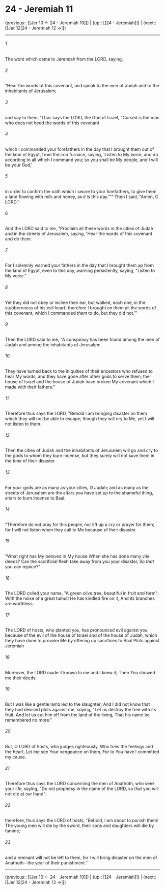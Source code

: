 # 24 - Jeremiah 11

(previous:: [[Jer 10|← 24 - Jeremiah 10]]) | (up:: [[24 - Jeremiah]]) | (next:: [[Jer 12|24 - Jeremiah 12 →]])

***


###### 1 
The word which came to Jeremiah from the LORD, saying, 

###### 2 
"Hear the words of this covenant, and speak to the men of Judah and to the inhabitants of Jerusalem; 

###### 3 
and say to them, 'Thus says the LORD, the God of Israel, "Cursed is the man who does not heed the words of this covenant 

###### 4 
which I commanded your forefathers in the day that I brought them out of the land of Egypt, from the iron furnace, saying, 'Listen to My voice, and do according to all which I command you; so you shall be My people, and I will be your God,' 

###### 5 
in order to confirm the oath which I swore to your forefathers, to give them a land flowing with milk and honey, as _it is_ this day."'" Then I said, "Amen, O LORD." 

###### 6 
And the LORD said to me, "Proclaim all these words in the cities of Judah and in the streets of Jerusalem, saying, 'Hear the words of this covenant and do them. 

###### 7 
For I solemnly warned your fathers in the day that I brought them up from the land of Egypt, even to this day, warning persistently, saying, "Listen to My voice." 

###### 8 
Yet they did not obey or incline their ear, but walked, each one, in the stubbornness of his evil heart; therefore I brought on them all the words of this covenant, which I commanded _them_ to do, but they did not.'" 

###### 9 
Then the LORD said to me, "A conspiracy has been found among the men of Judah and among the inhabitants of Jerusalem. 

###### 10 
They have turned back to the iniquities of their ancestors who refused to hear My words, and they have gone after other gods to serve them; the house of Israel and the house of Judah have broken My covenant which I made with their fathers." 

###### 11 
Therefore thus says the LORD, "Behold I am bringing disaster on them which they will not be able to escape; though they will cry to Me, yet I will not listen to them. 

###### 12 
Then the cities of Judah and the inhabitants of Jerusalem will go and cry to the gods to whom they burn incense, but they surely will not save them in the time of their disaster. 

###### 13 
For your gods are as many as your cities, O Judah; and as many as the streets of Jerusalem are the altars you have set up to the shameful thing, altars to burn incense to Baal. 

###### 14 
"Therefore do not pray for this people, nor lift up a cry or prayer for them; for I will not listen when they call to Me because of their disaster. 

###### 15 
"What right has My beloved in My house When she has done many vile deeds? Can the sacrificial flesh take away from you your disaster, So _that_ you can rejoice?" 

###### 16 
The LORD called your name, "A green olive tree, beautiful in fruit and form"; With the noise of a great tumult He has kindled fire on it, And its branches are worthless. 

###### 17 
The LORD of hosts, who planted you, has pronounced evil against you because of the evil of the house of Israel and of the house of Judah, which they have done to provoke Me by offering up sacrifices to Baal.Plots against Jeremiah 

###### 18 
Moreover, the LORD made it known to me and I knew it; Then You showed me their deeds. 

###### 19 
But I was like a gentle lamb led to the slaughter; And I did not know that they had devised plots against me, _saying_, "Let us destroy the tree with its fruit, And let us cut him off from the land of the living, That his name be remembered no more." 

###### 20 
But, O LORD of hosts, who judges righteously, Who tries the feelings and the heart, Let me see Your vengeance on them, For to You have I committed my cause. 

###### 21 
Therefore thus says the LORD concerning the men of Anathoth, who seek your life, saying, "Do not prophesy in the name of the LORD, so that you will not die at our hand"; 

###### 22 
therefore, thus says the LORD of hosts, "Behold, I am about to punish them! The young men will die by the sword, their sons and daughters will die by famine; 

###### 23 
and a remnant will not be left to them, for I will bring disaster on the men of Anathoth--the year of their punishment."

***

(previous:: [[Jer 10|← 24 - Jeremiah 10]]) | (up:: [[24 - Jeremiah]]) | (next:: [[Jer 12|24 - Jeremiah 12 →]])
